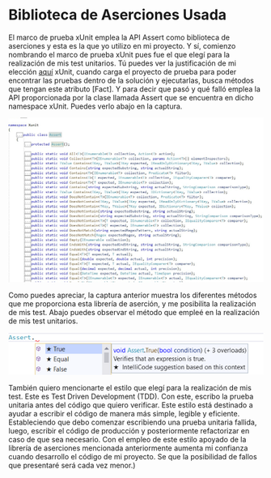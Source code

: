 # Biblioteca de Aserciones Usada

El marco de prueba xUnit emplea la API Assert como biblioteca de aserciones y esta es la que yo utilizo en mi proyecto. Y sí, comienzo nombrando el marco de prueba xUnit pues fue el que elegí para la realización de mis test unitarios. Tú puedes ver la justificación de mi elección [aquí](https://github.com/ccvaillant1992/UniTradicional/blob/master/docs/MarcodePruebaUsado.md)
xUnit, cuando carga el proyecto de prueba para poder encontrar las pruebas dentro de la solución y ejecutarlas, busca métodos que tengan este atributo [Fact]. Y para decir que pasó y qué falló emplea la API proporcionada por la clase llamada Assert que se encuentra en dicho namespace xUnit. Puedes verlo abajo en la captura.

![5](./img/5.png)

Como puedes apreciar, la captura anterior muestra los diferentes métodos que me proporciona esta librería de aserción, y me posibilita la realización de mis test. Abajo puedes observar el método que empleé en la realización de mis test unitarios.

![6](./img/6.png)

También quiero mencionarte el estilo que elegí para la realización de mis test. Este es Test Driven Development (TDD). Con este, escribo la prueba unitaria antes del código que quiero verificar. Este estilo está destinado a ayudar a escribir el código de manera más simple, legible y eficiente. Estableciendo que debo comenzar escribiendo una prueba unitaria fallida, luego, escribir el código de producción y posteriormente refactorizar en caso de que sea necesario. Con el empleo de este estilo apoyado de la librería de aserciones mencionada anteriormente aumenta mi confianza cuando desarrollo el código de mi proyecto. Se que la posibilidad de fallos que presentaré será cada vez menor.)
